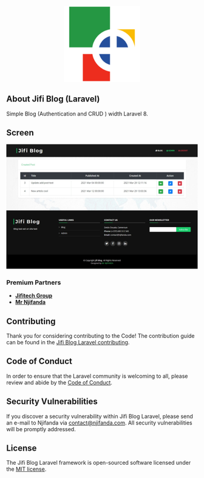<p align="center"><a href="https://jifitech.com" target="_blank"><img src="https://github.com/mrnjifanda/jifi-blog-laravel/blob/master/public/images/apple-touch-icon.png" width="200"></a></p>


## About Jifi Blog (Laravel)
Simple Blog (Authentication and CRUD ) width Laravel 8.

## Screen
<p align="center"><a href="https://jifitech.com" target="_blank"><img src="https://github.com/mrnjifanda/jifi-blog-laravel/blob/master/public/images/screens/dashboard.jpeg" width="1000"></a></p>

### Premium Partners

- **[Jifitech Group](https://jifitech.com/)**
- **[Mr Njifanda](https://njifanda.com)**

## Contributing

Thank you for considering contributing to the Code! The contribution guide can be found in the [Jifi Blog Laravel contributing](http://njifanda.com/premiun).

## Code of Conduct

In order to ensure that the Laravel community is welcoming to all, please review and abide by the [Code of Conduct](http://njifanda.com/premiun).

## Security Vulnerabilities

If you discover a security vulnerability within Jifi Blog Laravel, please send an e-mail to Njifanda via [contact@njifanda.com](mailto:contact@njifanda.com). All security vulnerabilities will be promptly addressed.

## License

The Jifi Blog Laravel framework is open-sourced software licensed under the [MIT license](https://opensource.org/licenses/MIT).
